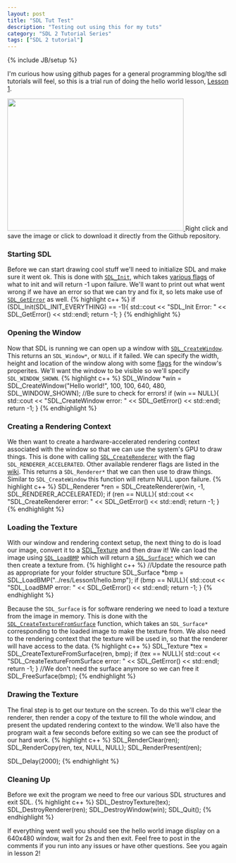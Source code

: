 ```yaml
---
layout: post
title: "SDL Tut Test"
description: "Testing out using this for my tuts"
category: "SDL 2 Tutorial Series"
tags: ["SDL 2 tutorial"]
---
```

{% include JB/setup %}

I'm curious how using github pages for a general programming blog/the sdl tutorials will feel, so this is a trial run
of doing the hello world lesson, [Lesson 1](http://twinklebeardev.blogspot.com/2012/07/lesson-1-hello-world.html).

<a href="https://github.com/Twinklebear/TwinklebearDev-Lessons/raw/master/res/Lesson1/hello.bmp">
	<img class="centered" width="400" height="300" 
		src="https://github.com/Twinklebear/TwinklebearDev-Lessons/raw/master/res/Lesson1/hello.bmp">
	</img>
</a>
Right click and save the image or click to download it directly from the Github repository.

### Starting SDL
Before we can start drawing cool stuff we'll need to initialize SDL and make sure it went ok. This is done with
[`SDL_Init`](http://wiki.libsdl.org/moin.fcg/SDL_Init), which takes [various flags](http://wiki.libsdl.org/moin.fcg/SDL_Init#Remarks)
of what to init and will return -1 upon failure. We'll want to print out what went wrong if we have an error so that we can try and fix it, 
so lets make use of [`SDL_GetError`](http://wiki.libsdl.org/moin.fcg/SDL_GetError) as well.
{% highlight c++ %}
if (SDL_Init(SDL_INIT_EVERYTHING) == -1){
    std::cout << "SDL_Init Error: " << SDL_GetError() << std::endl;
    return -1;
}
{% endhighlight %}
<br />

### Opening the Window
Now that SDL is running we can open up a window with [`SDL_CreateWindow`](http://wiki.libsdl.org/moin.fcg/SDL_CreateWindow). 
This returns an `SDL_Window*`, or `NULL` if it failed.
We can specify the width, height and location of the window along with some [flags](http://wiki.libsdl.org/moin.fcg/SDL_WindowFlags)
for the window's properites. We'll want the window to be visible so we'll specify `SDL_WINDOW_SHOWN`.
{% highlight c++ %}
SDL_Window *win = SDL_CreateWindow("Hello world!", 100, 100, 640, 480, SDL_WINDOW_SHOWN);
//Be sure to check for errors!
if (win == NULL){
    std::cout << "SDL_CreateWindow error: " << SDL_GetError() << std::endl;
    return -1;
}
{% endhighlight %}
<br />

### Creating a Rendering Context
We then want to create a hardware-accelerated rendering context associated with the window so that we can use the system's 
GPU to draw things. This is done with calling [`SDL_CreateRenderer`](http://wiki.libsdl.org/moin.fcg/SDL_CreateRenderer)
with the flag `SDL_RENDERER_ACCELERATED`. Other available renderer flags are listed in the [wiki](http://wiki.libsdl.org/moin.fcg/SDL_RendererFlags).
This returns a `SDL_Renderer*` that we can then use to draw things. Similar to `SDL_CreateWindow` this function will return NULL upon failure.
{% highlight c++ %}
SDL_Renderer *ren = SDL_CreateRenderer(win, -1, SDL_RENDERER_ACCELERATED);
if (ren == NULL){
    std::cout << "SDL_CreateRenderer error: " << SDL_GetError() << std::endl;
    return -1;
}
{% endhighlight %}
<br />

### Loading the Texture
With our window and rendering context setup, the next thing to do is load our image, convert it to a 
[SDL_Texture](http://wiki.libsdl.org/moin.fcg/SDL_Texture) and then draw it!
We can load the image using [`SDL_LoadBMP`](http://wiki.libsdl.org/moin.fcg/SDL_LoadBMP) which will return a 
[`SDL_Surface*`](http://wiki.libsdl.org/moin.fcg/SDL_Surface) which we can then create a texture from.
{% highlight c++ %}
//Update the resource path as appropriate for your folder structure
SDL_Surface *bmp = SDL_LoadBMP("../res/Lesson1/hello.bmp");
if (bmp == NULL){
    std::cout << "SDL_LoadBMP error: " << SDL_GetError() << std::endl;
    return -1;
}
{% endhighlight %}
<br />

Because the `SDL_Surface` is for software rendering we need to load a texture from the image in memory. This is done with the 
[`SDL_CreateTextureFromSurface`](http://wiki.libsdl.org/moin.fcg/SDL_CreateTextureFromSurface)
function, which takes an `SDL_Surface*` corresponding to the loaded image to make the texture from.
We also need to the rendering context that the texture will be used in, so that the renderer will have access to the data.
{% highlight c++ %}
SDL_Texture *tex = SDL_CreateTextureFromSurface(ren, bmp);
if (tex == NULL){
    std::cout << "SDL_CreateTextureFromSurface error: " << SDL_GetError() << std::endl;
    return -1;
}
//We don't need the surface anymore so we can free it
SDL_FreeSurface(bmp);
{% endhighlight %}
<br />

### Drawing the Texture
The final step is to get our texture on the screen. To do this we'll clear the renderer, then render a copy of the texture to
fill the whole window, and present the updated rendering context to the window. We'll also have the program wait a few seconds
before exiting so we can see the product of our hard work.
{% highlight c++ %}
SDL_RenderClear(ren);
SDL_RenderCopy(ren, tex, NULL, NULL);
SDL_RenderPresent(ren);

SDL_Delay(2000);
{% endhighlight %}
<br />

### Cleaning Up
Before we exit the program we need to free our various SDL structures and exit SDL.
{% highlight c++ %}
SDL_DestroyTexture(tex);
SDL_DestroyRenderer(ren);
SDL_DestroyWindow(win);
SDL_Quit();
{% endhighlight %}
<br />

If everything went well you should see the hello world image display on a 640x480 window, wait for 2s and then exit.
Feel free to post in the comments if you run into any issues or have other questions. See you again in lesson 2!

